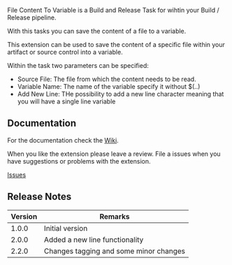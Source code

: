 File Content To Variable is a Build and Release Task for wihtin your Build / Release pipeline.

With this tasks you can save the content of a file to a variable. 

This extension can be used to save the content of a specific file within your artifact or source control into a variable.

Within the task two parameters can be specified:
* Source File: The file from which the content needs to be read.
* Variable Name: The name of the variable specify it without $(..)
* Add New Line: THe possibility to add a new line character meaning that you will have a single line variable

## Documentation

For the documentation check the [Wiki](https://github.com/MaikvanderGaag/msft-vsts-extensions/wiki).

When you like the extension please leave a review. File a issues when you have suggestions or problems with the extension.

[Issues](https://github.com/MaikvanderGaag/msft-vsts-extensions/issues)

## Release Notes

| Version | Remarks                                |  
|---------|----------------------------------------|
| 1.0.0   | Initial version                        | 
| 2.0.0   | Added a new line functionality         |
| 2.2.0   | Changes tagging and some minor changes | 

